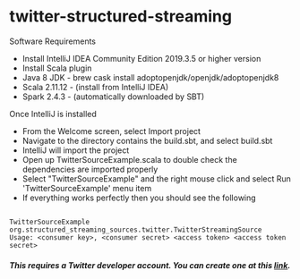 # twitter-structured-streaming

Software Requirements
* Install IntelliJ IDEA Community Edition 2019.3.5 or higher version
* Install Scala plugin
* Java 8 JDK - brew cask install adoptopenjdk/openjdk/adoptopenjdk8
* Scala 2.11.12 - (install from IntelliJ IDEA)
* Spark  2.4.3 - (automatically downloaded by SBT)

Once IntelliJ is installed
* From the Welcome screen, select Import project
* Navigate to the directory contains the build.sbt, and select build.sbt
* IntelliJ will import the project
* Open up TwitterSourceExample.scala to double check the dependencies are imported properly
* Select "TwitterSourceExample" and the right mouse click and select Run 'TwitterSourceExample' menu item
* If everything works perfectly then you should see the following

<code>
TwitterSourceExample
org.structured_streaming_sources.twitter.TwitterStreamingSource
Usage: &lt;consumer key&gt;, &lt;consumer secret&gt; &lt;access token&gt; &lt;access token secret&gt;
</code> 

##### This requires a Twitter developer account. You can create one at this <a href="https://developer.twitter.com/en/apply-for-access">link</a>.